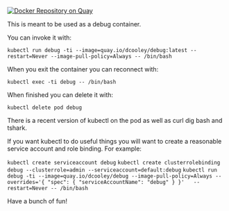 [![Docker Repository on Quay](https://quay.io/repository/dcooley/debug/status "Docker Repository on Quay")](https://quay.io/repository/dcooley/debug)

This is meant to be used as a debug container.

You can invoke it with:

`kubectl run debug -ti --image=quay.io/dcooley/debug:latest --restart=Never --image-pull-policy=Always -- /bin/bash`

When you exit the container you can reconnect with:

`kubectl exec -ti debug -- /bin/bash`

When finished you can delete it with:

`kubectl delete pod debug`

There is a recent version of kubectl on the pod as well as curl dig bash and tshark.

If you want kubectl to do useful things you will want to create a reasonable service account and role binding. 
For example:

`kubectl create serviceaccount debug`
`kubectl create clusterrolebinding debug --clusterrole=admin --serviceaccount=default:debug`
`kubectl run debug -ti --image=quay.io/dcooley/debug --image-pull-policy=Always --overrides='{ "spec": { "serviceAccountName": "debug" } }'   --restart=Never -- /bin/bash`



Have a bunch of fun!
